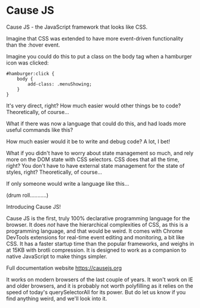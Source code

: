 # Cause JS
Cause JS - the JavaScript framework that looks like CSS.

Imagine that CSS was extended to have more event-driven functionality than the :hover event.

Imagine you could do this to put a class on the body tag when a hamburger icon was clicked:

```
#hamburger:click {
    body {
        add-class: .menuShowing;
    }
}
```

It's very direct, right? How much easier would other things be to code? Theoretically, of course...

What if there was now a language that could do this, and had loads more useful commands like this?

How much easier would it be to write and debug code? A lot, I bet!

What if you didn't have to worry about state management so much, and rely more on the DOM state with CSS selectors. CSS does that all the time, right? You don't have to have external state management for the state of styles, right? Theoretically, of course...

If only someone would write a language like this...

(drum roll...........)

Introducing Cause JS!

Cause JS is the first, truly 100% declarative programming language for the browser.
It does *not* have the hierarchical complexities of CSS, as this is a programming language, and that would be weird.
It comes with Chrome DevTools extensions for real-time event editing and monitoring, a bit like CSS.
It has a faster startup time than the popular frameworks, and weighs in at 15KB with brotli compression. It is designed to work as a companion to native JavaScript to make things simpler.

Full documentation website
https://causejs.org

It works on modern browsers of the last couple of years. It won't work on IE and older browsers, and it is probably not worth polyfilling as it relies on the speed of today's querySelectorAll for its power. But do let us know if you find anything weird, and we'll look into it.
